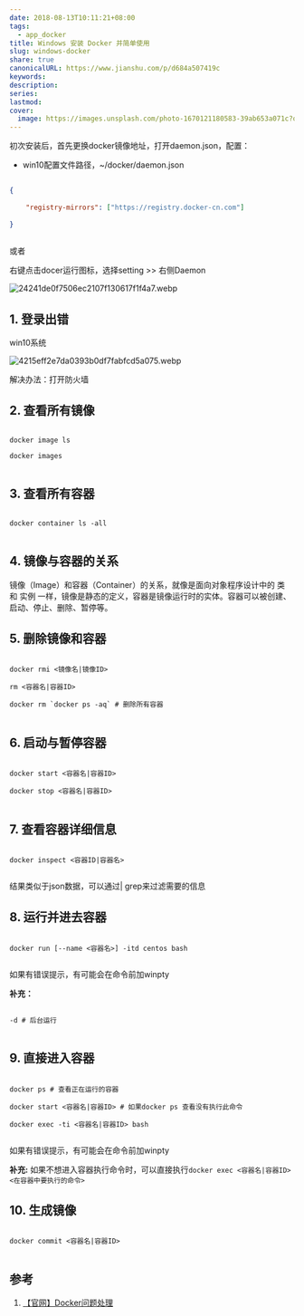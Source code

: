 ```yaml
---  
date: 2018-08-13T10:11:21+08:00  
tags:  
  - app_docker  
title: Windows 安装 Docker 并简单使用  
slug: windows-docker  
share: true  
canonicalURL: https://www.jianshu.com/p/d684a507419c  
keywords:   
description:   
series:   
lastmod:   
cover:  
  image: https://images.unsplash.com/photo-1670121180583-39ab653a071c?q=80&w=1000&auto=format&fit=crop&ixlib=rb-4.0.3&ixid=M3wxMjA3fDB8MHxwaG90by1wYWdlfHx8fGVufDB8fHx8fA%3D%3D  
---  
```

  
初次安装后，首先更换docker镜像地址，打开daemon.json，配置：  
  
- win10配置文件路径，~/docker/daemon.json  
  
```json  
{  
	"registry-mirrors": ["https://registry.docker-cn.com"]  
}  
```  
  
或者  
  
右键点击docer运行图标，选择setting >> 右侧Daemon  
![24241de0f7506ec2107f130617f1f4a7.webp](/images/24241de0f7506ec2107f130617f1f4a7.webp)  
  
  
## 1. 登录出错  
  
win10系统  
![4215eff2e7da0393b0df7fabfcd5a075.webp](/images/4215eff2e7da0393b0df7fabfcd5a075.webp)  
  
解决办法：打开防火墙  
  
## 2. 查看所有镜像  
  
```  
docker image ls  
docker images  
```  
  
## 3. 查看所有容器  
  
```  
docker container ls -all  
```  
  
## 4. 镜像与容器的关系  
  
镜像（Image）和容器（Container）的关系，就像是面向对象程序设计中的 类 和 实例 一样，镜像是静态的定义，容器是镜像运行时的实体。容器可以被创建、启动、停止、删除、暂停等。  
  
## 5. 删除镜像和容器  
  
```  
docker rmi <镜像名|镜像ID>  
rm <容器名|容器ID>  
docker rm `docker ps -aq` # 删除所有容器  
```  
  
## 6. 启动与暂停容器  
  
```  
docker start <容器名|容器ID>  
docker stop <容器名|容器ID>  
```  
  
## 7. 查看容器详细信息  
  
```  
docker inspect <容器ID|容器名>  
```  
  
结果类似于json数据，可以通过| grep来过滤需要的信息  
  
## 8. 运行并进去容器  
  
```  
docker run [--name <容器名>] -itd centos bash  
```  
  
如果有错误提示，有可能会在命令前加winpty  
  
**补充：**  
  
```  
-d # 后台运行  
```  
  
## 9. 直接进入容器  
  
```  
docker ps # 查看正在运行的容器  
docker start <容器名|容器ID> # 如果docker ps 查看没有执行此命令  
docker exec -ti <容器名|容器ID> bash  
```  
  
如果有错误提示，有可能会在命令前加winpty   
  
**补充:** 如果不想进入容器执行命令时，可以直接执行`docker exec <容器名|容器ID> <在容器中要执行的命令>`   
  
## 10. 生成镜像  
  
```  
docker commit <容器名|容器ID>  
```  
  
## 参考  
  
1. [【官网】Docker问题处理](https://docs.docker.com/docker-for-windows/troubleshoot/#virtualization)